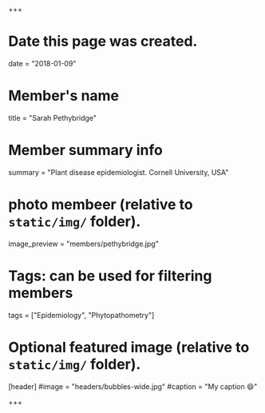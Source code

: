 +++
# Date this page was created.
date = "2018-01-09"

# Member's name
title = "Sarah Pethybridge"

# Member summary info
summary = "Plant disease epidemiologist. Cornell University, USA"

# photo membeer (relative to `static/img/` folder).
image_preview = "members/pethybridge.jpg"

# Tags: can be used for filtering members
tags = ["Epidemiology", "Phytopathometry"]

# Optional featured image (relative to `static/img/` folder).
[header]
#image = "headers/bubbles-wide.jpg"
#caption = "My caption :smile:"

+++
